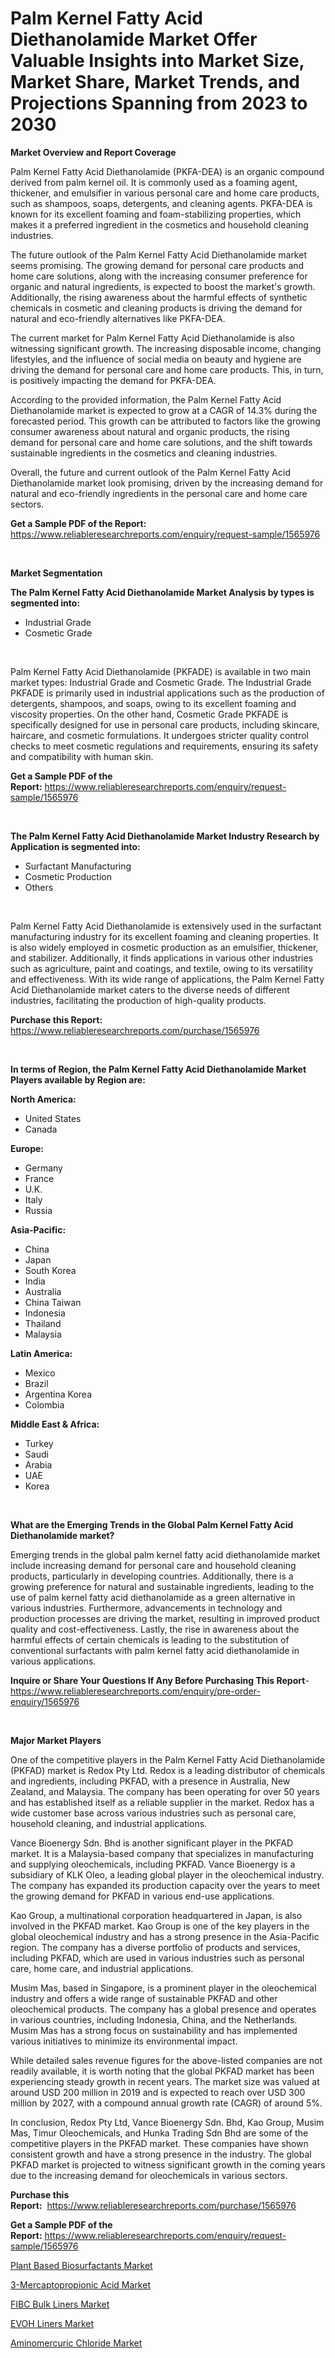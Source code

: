 <p><h1>Palm Kernel Fatty Acid Diethanolamide Market Offer Valuable Insights into Market Size, Market Share, Market Trends, and Projections Spanning from 2023 to 2030</h1></p><p><strong>Market Overview and Report Coverage</strong></p>
<p><p>Palm Kernel Fatty Acid Diethanolamide (PKFA-DEA) is an organic compound derived from palm kernel oil. It is commonly used as a foaming agent, thickener, and emulsifier in various personal care and home care products, such as shampoos, soaps, detergents, and cleaning agents. PKFA-DEA is known for its excellent foaming and foam-stabilizing properties, which makes it a preferred ingredient in the cosmetics and household cleaning industries.</p><p>The future outlook of the Palm Kernel Fatty Acid Diethanolamide market seems promising. The growing demand for personal care products and home care solutions, along with the increasing consumer preference for organic and natural ingredients, is expected to boost the market's growth. Additionally, the rising awareness about the harmful effects of synthetic chemicals in cosmetic and cleaning products is driving the demand for natural and eco-friendly alternatives like PKFA-DEA.</p><p>The current market for Palm Kernel Fatty Acid Diethanolamide is also witnessing significant growth. The increasing disposable income, changing lifestyles, and the influence of social media on beauty and hygiene are driving the demand for personal care and home care products. This, in turn, is positively impacting the demand for PKFA-DEA.</p><p>According to the provided information, the Palm Kernel Fatty Acid Diethanolamide market is expected to grow at a CAGR of 14.3% during the forecasted period. This growth can be attributed to factors like the growing consumer awareness about natural and organic products, the rising demand for personal care and home care solutions, and the shift towards sustainable ingredients in the cosmetics and cleaning industries.</p><p>Overall, the future and current outlook of the Palm Kernel Fatty Acid Diethanolamide market look promising, driven by the increasing demand for natural and eco-friendly ingredients in the personal care and home care sectors.</p></p>
<p><strong>Get a Sample PDF of the Report:</strong> <a href="https://www.reliableresearchreports.com/enquiry/request-sample/1565976">https://www.reliableresearchreports.com/enquiry/request-sample/1565976</a></p>
<p>&nbsp;</p>
<p><strong>Market Segmentation</strong></p>
<p><strong>The Palm Kernel Fatty Acid Diethanolamide Market Analysis by types is segmented into:</strong></p>
<p><ul><li>Industrial Grade</li><li>Cosmetic Grade</li></ul></p>
<p>&nbsp;</p>
<p><p>Palm Kernel Fatty Acid Diethanolamide (PKFADE) is available in two main market types: Industrial Grade and Cosmetic Grade. The Industrial Grade PKFADE is primarily used in industrial applications such as the production of detergents, shampoos, and soaps, owing to its excellent foaming and viscosity properties. On the other hand, Cosmetic Grade PKFADE is specifically designed for use in personal care products, including skincare, haircare, and cosmetic formulations. It undergoes stricter quality control checks to meet cosmetic regulations and requirements, ensuring its safety and compatibility with human skin.</p></p>
<p><strong>Get a Sample PDF of the Report:</strong>&nbsp;<a href="https://www.reliableresearchreports.com/enquiry/request-sample/1565976">https://www.reliableresearchreports.com/enquiry/request-sample/1565976</a></p>
<p>&nbsp;</p>
<p><strong>The Palm Kernel Fatty Acid Diethanolamide Market Industry Research by Application is segmented into:</strong></p>
<p><ul><li>Surfactant Manufacturing</li><li>Cosmetic Production</li><li>Others</li></ul></p>
<p>&nbsp;</p>
<p><p>Palm Kernel Fatty Acid Diethanolamide is extensively used in the surfactant manufacturing industry for its excellent foaming and cleaning properties. It is also widely employed in cosmetic production as an emulsifier, thickener, and stabilizer. Additionally, it finds applications in various other industries such as agriculture, paint and coatings, and textile, owing to its versatility and effectiveness. With its wide range of applications, the Palm Kernel Fatty Acid Diethanolamide market caters to the diverse needs of different industries, facilitating the production of high-quality products.</p></p>
<p><strong>Purchase this Report:</strong>&nbsp; <a href="https://www.reliableresearchreports.com/purchase/1565976">https://www.reliableresearchreports.com/purchase/1565976</a></p>
<p>&nbsp;</p>
<p><strong>In terms of Region, the Palm Kernel Fatty Acid Diethanolamide Market Players available by Region are:</strong></p>
<p>
    <p> <strong> North America: </strong>
        <ul>
            <li>United States</li>
            <li>Canada</li>
        </ul>
        </p> 
    <p> <strong> Europe: </strong>
        <ul>
            <li>Germany</li>
            <li>France</li>
            <li>U.K.</li>
            <li>Italy</li>
            <li>Russia</li>
        </ul>
        </p> 
    <p> <strong> Asia-Pacific: </strong>
        <ul>
            <li>China</li>
            <li>Japan</li>
            <li>South Korea</li>
            <li>India</li>
            <li>Australia</li>
            <li>China Taiwan</li>
            <li>Indonesia</li>
            <li>Thailand</li>
            <li>Malaysia</li>
        </ul>
        </p> 
    <p> <strong> Latin America: </strong>
        <ul>
            <li>Mexico</li>
            <li>Brazil</li>
            <li>Argentina Korea</li>
            <li>Colombia</li>
        </ul>
        </p> 
    <p> <strong> Middle East & Africa: </strong>
        <ul>
            <li>Turkey</li>
            <li>Saudi</li>
            <li>Arabia</li>
            <li>UAE</li>
            <li>Korea</li>
        </ul>
    </p>
    </p>
<p>&nbsp;</p>
<p><strong>What are the Emerging Trends in the Global Palm Kernel Fatty Acid Diethanolamide market?</strong></p>
<p><p>Emerging trends in the global palm kernel fatty acid diethanolamide market include increasing demand for personal care and household cleaning products, particularly in developing countries. Additionally, there is a growing preference for natural and sustainable ingredients, leading to the use of palm kernel fatty acid diethanolamide as a green alternative in various industries. Furthermore, advancements in technology and production processes are driving the market, resulting in improved product quality and cost-effectiveness. Lastly, the rise in awareness about the harmful effects of certain chemicals is leading to the substitution of conventional surfactants with palm kernel fatty acid diethanolamide in various applications.</p></p>
<p><strong>Inquire or Share Your Questions If Any Before Purchasing This Report</strong>- <a href="https://www.reliableresearchreports.com/enquiry/pre-order-enquiry/1565976">https://www.reliableresearchreports.com/enquiry/pre-order-enquiry/1565976</a></p>
<p>&nbsp;</p>
<p><strong>Major Market Players</strong></p>
<p><p>One of the competitive players in the Palm Kernel Fatty Acid Diethanolamide (PKFAD) market is Redox Pty Ltd. Redox is a leading distributor of chemicals and ingredients, including PKFAD, with a presence in Australia, New Zealand, and Malaysia. The company has been operating for over 50 years and has established itself as a reliable supplier in the market. Redox has a wide customer base across various industries such as personal care, household cleaning, and industrial applications.</p><p>Vance Bioenergy Sdn. Bhd is another significant player in the PKFAD market. It is a Malaysia-based company that specializes in manufacturing and supplying oleochemicals, including PKFAD. Vance Bioenergy is a subsidiary of KLK Oleo, a leading global player in the oleochemical industry. The company has expanded its production capacity over the years to meet the growing demand for PKFAD in various end-use applications.</p><p>Kao Group, a multinational corporation headquartered in Japan, is also involved in the PKFAD market. Kao Group is one of the key players in the global oleochemical industry and has a strong presence in the Asia-Pacific region. The company has a diverse portfolio of products and services, including PKFAD, which are used in various industries such as personal care, home care, and industrial applications.</p><p>Musim Mas, based in Singapore, is a prominent player in the oleochemical industry and offers a wide range of sustainable PKFAD and other oleochemical products. The company has a global presence and operates in various countries, including Indonesia, China, and the Netherlands. Musim Mas has a strong focus on sustainability and has implemented various initiatives to minimize its environmental impact.</p><p>While detailed sales revenue figures for the above-listed companies are not readily available, it is worth noting that the global PKFAD market has been experiencing steady growth in recent years. The market size was valued at around USD 200 million in 2019 and is expected to reach over USD 300 million by 2027, with a compound annual growth rate (CAGR) of around 5%.</p><p>In conclusion, Redox Pty Ltd, Vance Bioenergy Sdn. Bhd, Kao Group, Musim Mas, Timur Oleochemicals, and Hunka Trading Sdn Bhd are some of the competitive players in the PKFAD market. These companies have shown consistent growth and have a strong presence in the industry. The global PKFAD market is projected to witness significant growth in the coming years due to the increasing demand for oleochemicals in various sectors.</p></p>
<p><strong>Purchase this Report:</strong>&nbsp;&nbsp;<a href="https://www.reliableresearchreports.com/purchase/1565976">https://www.reliableresearchreports.com/purchase/1565976</a></p>
<p></p>
<p><strong>Get a Sample PDF of the Report:</strong>&nbsp;<a href="https://www.reliableresearchreports.com/enquiry/request-sample/1565976">https://www.reliableresearchreports.com/enquiry/request-sample/1565976</a></p>
<p><p><a href="https://github.com/ambrozg/Market-Research-Report-List-1/blob/main/plant-based-biosurfactants-market.md">Plant Based Biosurfactants Market</a></p><p><a href="https://github.com/gshchiplitsov/Market-Research-Report-List-1/blob/main/3-mercaptopropionic-acid-market.md">3-Mercaptopropionic Acid Market</a></p><p><a href="https://github.com/rahu1503/Market-Research-Report-List-1/blob/main/fibc-bulk-liners-market.md">FIBC Bulk Liners Market</a></p><p><a href="https://github.com/rahu1501/Market-Research-Report-List-1/blob/main/evoh-liners-market.md">EVOH Liners Market</a></p><p><a href="https://github.com/rahu1502/Market-Research-Report-List-1/blob/main/aminomercuric-chloride-market.md">Aminomercuric Chloride Market</a></p></p>